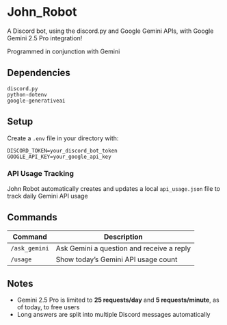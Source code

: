 # John_Robot
A Discord bot, using the discord.py and Google Gemini APIs, with Google Gemini 2.5 Pro integration!

Programmed in conjunction with Gemini

## Dependencies
```
discord.py
python-dotenv
google-generativeai
```

## Setup
Create a `.env` file in your directory with:
```
DISCORD_TOKEN=your_discord_bot_token
GOOGLE_API_KEY=your_google_api_key
```

### API Usage Tracking
John Robot automatically creates and updates a local `api_usage.json` file to track daily Gemini API usage

## Commands
| Command        | Description                                |
|----------------|--------------------------------------------|
| `/ask_gemini`  | Ask Gemini a question and receive a reply  |
| `/usage`       | Show today’s Gemini API usage count        |

## Notes
- Gemini 2.5 Pro is limited to **25 requests/day** and **5 requests/minute**, as of today, to free users
- Long answers are split into multiple Discord messages automatically
